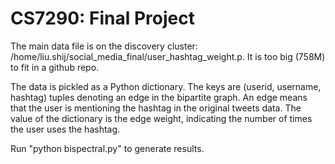 # CS7290: Final Project

The main data file is on the discovery cluster: /home/liu.shij/social_media_final/user_hashtag_weight.p. It is too big (758M) to fit in a github repo.

The data is pickled as a Python dictionary. The keys are (userid, username, hashtag) tuples denoting an edge in the bipartite graph. An edge means that the user is mentioning the hashtag in the original tweets data. The value of the dictionary is the edge weight, indicating the number of times the user uses the hashtag.

Run "python bispectral.py" to generate results.